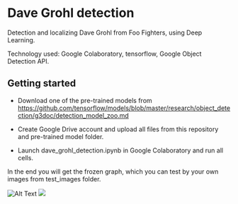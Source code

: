 # Dave Grohl detection

Detection and localizing Dave Grohl from Foo Fighters, using Deep Learning.

Technology used: Google Colaboratory, tensorflow, Google Object Detection API.

## Getting started

* Download one of the pre-trained models from https://github.com/tensorflow/models/blob/master/research/object_detection/g3doc/detection_model_zoo.md

* Create Google Drive account and upload all files from this repository and pre-trained model folder.

* Launch dave_grohl_detection.ipynb in Google Colaboratory and run all cells.

In the end you will get the frozen graph, which you can test by your own images from test_images folder.

![Alt Text](https://github.com/Deathtosmoothie/MLearning/dave_grohl_detection/davegrohl.gif)
<img src = "https://github.com/Deathtosmoothie/MLearning/dave_grohl_detection/davegrohl.gif)"/>


